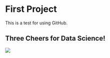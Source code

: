 # First Project 

This is a test for using GitHub. 

## Three Cheers for Data Science!

![](details.png)
